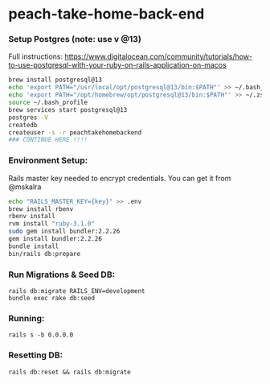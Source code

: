 # peach-take-home-back-end

### Setup Postgres (note: use v @13)
Full instructions: https://www.digitalocean.com/community/tutorials/how-to-use-postgresql-with-your-ruby-on-rails-application-on-macos
```bash
brew install postgresql@13
echo 'export PATH="/usr/local/opt/postgresql@13/bin:$PATH"' >> ~/.bash_profile
echo 'export PATH="/opt/homebrew/opt/postgresql@13/bin:$PATH"' >> ~/.zshrc
source ~/.bash_profile
brew services start postgresql@13
postgres -V
createdb
createuser -s -r peachtakehomebackend
### CONTINUE HERE !!!!
```


### Environment Setup:
Rails master key needed to encrypt credentials. You can get it from @mskalra
```bash
echo "RAILS_MASTER_KEY={key}" >> .env
brew install rbenv
rbenv install
rvm install "ruby-3.1.0"
sudo gem install bundler:2.2.26
gem install bundler:2.2.26
bundle install
bin/rails db:prepare
```

### Run Migrations & Seed DB:
```
rails db:migrate RAILS_ENV=development
bundle exec rake db:seed
```

### Running:
```
rails s -b 0.0.0.0
```

### Resetting DB:
```
rails db:reset && rails db:migrate
```